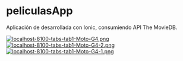 # peliculasApp
Aplicación de desarrollada con Ionic, consumiendo API  The MovieDB. 

[![localhost-8100-tabs-tab1-Moto-G4.png](https://i.postimg.cc/kgMJ1CPx/localhost-8100-tabs-tab1-Moto-G4.png)](https://postimg.cc/2VJNyP66)
[![localhost-8100-tabs-tab1-Moto-G4-2.png](https://i.postimg.cc/zXFDFB6z/localhost-8100-tabs-tab1-Moto-G4-2.png)](https://postimg.cc/56jMxxfT)
[![localhost-8100-tabs-tab1-Moto-G4-1.png](https://i.postimg.cc/26gyMK7C/localhost-8100-tabs-tab1-Moto-G4-1.png)](https://postimg.cc/XGcnyxPP)

